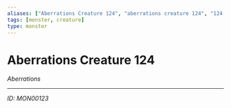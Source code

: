 ```yaml
---
aliases: ["Aberrations Creature 124", "aberrations creature 124", "124 Creature Aberrations"]
tags: [monster, creature]
type: monster
---
```


# Aberrations Creature 124

*Aberrations*

---
*ID: MON00123*